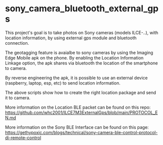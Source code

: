# sony_camera_bluetooth_external_gps
This project's goal is to take photos on Sony cameras (models ILCE-..), with location information, by using external gps module and bluetooth connection.

The geotagging feature is avaialbe to sony cameras by using the Imaging Edge Mobile apk on the phone. 
By enabling the Location Information Linkage option, the apk shares via bluetooth the location of the smartphone to camera.

By reverse engineering the apk, it is possible to use an external device (raspberry, laptop, esp, etc) to send location information.

The above scripts show how to create the right location package and send it to camera.

More information on the Location BLE packet can be found on this repo: https://github.com/whc2001/ILCE7M3ExternalGps/blob/main/PROTOCOL_EN.md

More information on the Sony BLE Interface can be found on this page: https://gethypoxic.com/blogs/technical/sony-camera-ble-control-protocol-di-remote-control

